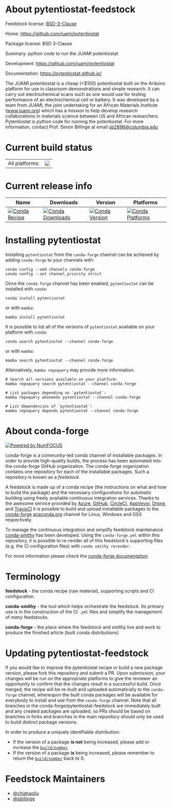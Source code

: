 About pytentiostat-feedstock
============================

Feedstock license: [BSD-3-Clause](https://github.com/conda-forge/pytentiostat-feedstock/blob/main/LICENSE.txt)

Home: https://github.com/juami/pytentiostat

Package license: BSD 3-Clause

Summary: python code to run the JUAMI potentiostat

Development: https://github.com/juami/pytentiostat

Documentation: https://pytentiostat.github.io/

The JUAMI potentiostat is a cheap (<$100) potentiostat built on the Arduino platform
for use in classroom demonstrations and simple research.  It can carry out
electrochemical scans such as one would use for testing performance of an
electrochemical cell or battery.  It was developed by a team from JUAMI, the
joint undertaking for an African Materials Institute (www.juami.org) which has
a mission to help develop research collaborations in materials science between
US and African researchers.  Pytentiostat is python code for running the
potentiostat.  For more information, contact Prof. Simon Billinge at email
sb2896@columbia.edu


Current build status
====================


<table><tr><td>All platforms:</td>
    <td>
      <a href="https://dev.azure.com/conda-forge/feedstock-builds/_build/latest?definitionId=8535&branchName=main">
        <img src="https://dev.azure.com/conda-forge/feedstock-builds/_apis/build/status/pytentiostat-feedstock?branchName=main">
      </a>
    </td>
  </tr>
</table>

Current release info
====================

| Name | Downloads | Version | Platforms |
| --- | --- | --- | --- |
| [![Conda Recipe](https://img.shields.io/badge/recipe-pytentiostat-green.svg)](https://anaconda.org/conda-forge/pytentiostat) | [![Conda Downloads](https://img.shields.io/conda/dn/conda-forge/pytentiostat.svg)](https://anaconda.org/conda-forge/pytentiostat) | [![Conda Version](https://img.shields.io/conda/vn/conda-forge/pytentiostat.svg)](https://anaconda.org/conda-forge/pytentiostat) | [![Conda Platforms](https://img.shields.io/conda/pn/conda-forge/pytentiostat.svg)](https://anaconda.org/conda-forge/pytentiostat) |

Installing pytentiostat
=======================

Installing `pytentiostat` from the `conda-forge` channel can be achieved by adding `conda-forge` to your channels with:

```
conda config --add channels conda-forge
conda config --set channel_priority strict
```

Once the `conda-forge` channel has been enabled, `pytentiostat` can be installed with `conda`:

```
conda install pytentiostat
```

or with `mamba`:

```
mamba install pytentiostat
```

It is possible to list all of the versions of `pytentiostat` available on your platform with `conda`:

```
conda search pytentiostat --channel conda-forge
```

or with `mamba`:

```
mamba search pytentiostat --channel conda-forge
```

Alternatively, `mamba repoquery` may provide more information:

```
# Search all versions available on your platform:
mamba repoquery search pytentiostat --channel conda-forge

# List packages depending on `pytentiostat`:
mamba repoquery whoneeds pytentiostat --channel conda-forge

# List dependencies of `pytentiostat`:
mamba repoquery depends pytentiostat --channel conda-forge
```


About conda-forge
=================

[![Powered by
NumFOCUS](https://img.shields.io/badge/powered%20by-NumFOCUS-orange.svg?style=flat&colorA=E1523D&colorB=007D8A)](https://numfocus.org)

conda-forge is a community-led conda channel of installable packages.
In order to provide high-quality builds, the process has been automated into the
conda-forge GitHub organization. The conda-forge organization contains one repository
for each of the installable packages. Such a repository is known as a *feedstock*.

A feedstock is made up of a conda recipe (the instructions on what and how to build
the package) and the necessary configurations for automatic building using freely
available continuous integration services. Thanks to the awesome service provided by
[Azure](https://azure.microsoft.com/en-us/services/devops/), [GitHub](https://github.com/),
[CircleCI](https://circleci.com/), [AppVeyor](https://www.appveyor.com/),
[Drone](https://cloud.drone.io/welcome), and [TravisCI](https://travis-ci.com/)
it is possible to build and upload installable packages to the
[conda-forge](https://anaconda.org/conda-forge) [anaconda.org](https://anaconda.org/)
channel for Linux, Windows and OSX respectively.

To manage the continuous integration and simplify feedstock maintenance
[conda-smithy](https://github.com/conda-forge/conda-smithy) has been developed.
Using the ``conda-forge.yml`` within this repository, it is possible to re-render all of
this feedstock's supporting files (e.g. the CI configuration files) with ``conda smithy rerender``.

For more information please check the [conda-forge documentation](https://conda-forge.org/docs/).

Terminology
===========

**feedstock** - the conda recipe (raw material), supporting scripts and CI configuration.

**conda-smithy** - the tool which helps orchestrate the feedstock.
                   Its primary use is in the construction of the CI ``.yml`` files
                   and simplify the management of *many* feedstocks.

**conda-forge** - the place where the feedstock and smithy live and work to
                  produce the finished article (built conda distributions)


Updating pytentiostat-feedstock
===============================

If you would like to improve the pytentiostat recipe or build a new
package version, please fork this repository and submit a PR. Upon submission,
your changes will be run on the appropriate platforms to give the reviewer an
opportunity to confirm that the changes result in a successful build. Once
merged, the recipe will be re-built and uploaded automatically to the
`conda-forge` channel, whereupon the built conda packages will be available for
everybody to install and use from the `conda-forge` channel.
Note that all branches in the conda-forge/pytentiostat-feedstock are
immediately built and any created packages are uploaded, so PRs should be based
on branches in forks and branches in the main repository should only be used to
build distinct package versions.

In order to produce a uniquely identifiable distribution:
 * If the version of a package **is not** being increased, please add or increase
   the [``build/number``](https://docs.conda.io/projects/conda-build/en/latest/resources/define-metadata.html#build-number-and-string).
 * If the version of a package **is** being increased, please remember to return
   the [``build/number``](https://docs.conda.io/projects/conda-build/en/latest/resources/define-metadata.html#build-number-and-string)
   back to 0.

Feedstock Maintainers
=====================

* [@chiahaoliu](https://github.com/chiahaoliu/)
* [@sbillinge](https://github.com/sbillinge/)

